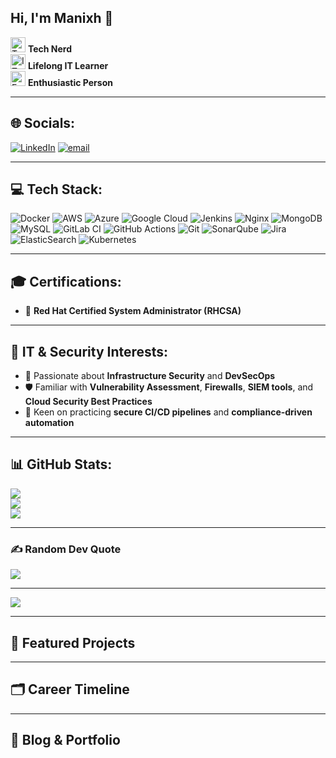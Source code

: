 ## Hi, I'm Manixh 👋

<img src="https://github.com/user-attachments/assets/4bda6b17-7225-47b2-8047-b463d5801c3a" alt="Tech Nerd" width="24"/> **Tech Nerd**  
<img src="https://github.com/user-attachments/assets/d129e464-1671-4071-8f1d-02737a3cb9d2" alt="IT Learner" width="24"/> **Lifelong IT Learner**  
<img src="https://github.com/user-attachments/assets/c7ef8340-a46d-4c0f-8f25-dcf560058ebd" alt="Enthusiastic" width="24"/> **Enthusiastic Person**

---

## 🌐 Socials:
[![LinkedIn](https://img.shields.io/badge/LinkedIn-%230077B5.svg?logo=linkedin&logoColor=white)](https://linkedin.com/in/manish-adhikari2799) 
[![email](https://img.shields.io/badge/Email-D14836?logo=gmail&logoColor=white)](mailto:adhikarimanish49@gmail.com)

---

## 💻 Tech Stack:
![Docker](https://img.shields.io/badge/docker-%230db7ed.svg?style=for-the-badge&logo=docker&logoColor=white) 
![AWS](https://img.shields.io/badge/AWS-%23FF9900.svg?style=for-the-badge&logo=amazon-aws&logoColor=white) 
![Azure](https://img.shields.io/badge/azure-%230072C6.svg?style=for-the-badge&logo=microsoftazure&logoColor=white) 
![Google Cloud](https://img.shields.io/badge/GoogleCloud-%234285F4.svg?style=for-the-badge&logo=google-cloud&logoColor=white) 
![Jenkins](https://img.shields.io/badge/jenkins-%232C5263.svg?style=for-the-badge&logo=jenkins&logoColor=white) 
![Nginx](https://img.shields.io/badge/nginx-%23009639.svg?style=for-the-badge&logo=nginx&logoColor=white) 
![MongoDB](https://img.shields.io/badge/MongoDB-%234ea94b.svg?style=for-the-badge&logo=mongodb&logoColor=white) 
![MySQL](https://img.shields.io/badge/mysql-4479A1.svg?style=for-the-badge&logo=mysql&logoColor=white) 
![GitLab CI](https://img.shields.io/badge/gitlab%20CI-%23181717.svg?style=for-the-badge&logo=gitlab&logoColor=white) 
![GitHub Actions](https://img.shields.io/badge/github%20actions-%232671E5.svg?style=for-the-badge&logo=githubactions&logoColor=white) 
![Git](https://img.shields.io/badge/git-%23F05033.svg?style=for-the-badge&logo=git&logoColor=white) 
![SonarQube](https://img.shields.io/badge/SonarQube-black?style=for-the-badge&logo=sonarqube&logoColor=4E9BCD) 
![Jira](https://img.shields.io/badge/jira-%230A0FFF.svg?style=for-the-badge&logo=jira&logoColor=white) 
![ElasticSearch](https://img.shields.io/badge/-ElasticSearch-005571?style=for-the-badge&logo=elasticsearch) 
![Kubernetes](https://img.shields.io/badge/kubernetes-%23326ce5.svg?style=for-the-badge&logo=kubernetes&logoColor=white)

---

## 🎓 Certifications:
- 🏅 **Red Hat Certified System Administrator (RHCSA)**

---

## 🔐 IT & Security Interests:
- 🔐 Passionate about **Infrastructure Security** and **DevSecOps**
- 🛡️ Familiar with **Vulnerability Assessment**, **Firewalls**, **SIEM tools**, and **Cloud Security Best Practices**
- 💾 Keen on practicing **secure CI/CD pipelines** and **compliance-driven automation**

---

## 📊 GitHub Stats:
![](https://github-readme-stats.vercel.app/api?username=Manixh0901&theme=dark&hide_border=false&include_all_commits=false&count_private=false)<br/>
![](https://nirzak-streak-stats.vercel.app/?user=Manixh0901&theme=dark&hide_border=false)<br/>
![](https://github-readme-stats.vercel.app/api/top-langs/?username=Manixh0901&theme=dark&hide_border=false&include_all_commits=false&count_private=false&layout=compact)

---

### ✍️ Random Dev Quote
![](https://quotes-github-readme.vercel.app/api?type=horizontal&theme=radical)

---

[![](https://visitcount.itsvg.in/api?id=Manixh0901&icon=0&color=0)](https://visitcount.itsvg.in)

<!-- Proudly created with GPRM ( https://gprm.itsvg.in ) -->
---

## 🚀 Featured Projects
<!--
📌 [Project Name](link-to-repo)  
📝 Short description of what it does, what tech was used, and why it's interesting.
-->

---

## 🗂️ Career Timeline
<!--
- 🧑‍💻 2020 - Started with Linux & Networking
- ☁️ 2021 - Learned Cloud Fundamentals (AWS, Azure)
- 🔐 2022 - Focused on Security & CI/CD automation
- 💼 2023 - Joined renowned Data Center  as an Network and system administrator
- 💼 2024 - Virtual Internship in Cybersecurity
- 💼 2025 - Joined IT company as DevSecOps Engineer
-->

---

## 📝 Blog & Portfolio
<!--
- 🌐 [My Blog](https://yourblog.com)
- 📁 [Portfolio](https://yourportfolio.com)
-->
